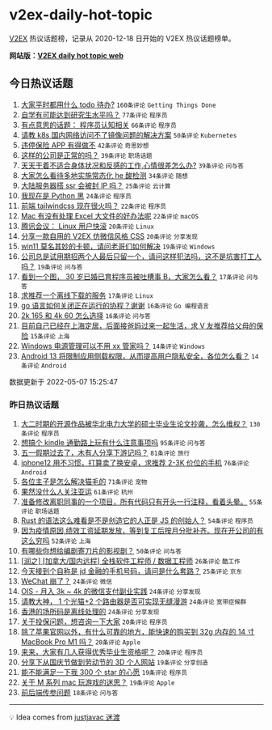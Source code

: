 # v2ex-daily-hot-topic

[V2EX](https://www.v2ex.com/) 热议话题榜，记录从 2020-12-18 日开始的 V2EX 热议话题榜单。

**网站版：[V2EX daily hot topic web](https://boojack.github.io/v2ex-daily-hot-topic-web/)**

## 今日热议话题

<!-- TODAY BEGIN -->

1. [大家平时都用什么 todo 待办?](https://www.v2ex.com/t/851277) `160条评论` `Getting Things Done`
1. [自学有可能达到研究生水平吗？](https://www.v2ex.com/t/851340) `77条评论` `程序员`
1. [有点意思的话题： 程序员认知相关](https://www.v2ex.com/t/851284) `66条评论` `程序员`
1. [请教 k8s 国内网络访问不了镜像问题的解决方案](https://www.v2ex.com/t/851280) `50条评论` `Kubernetes`
1. [违停保险 APP 有得做不](https://www.v2ex.com/t/851417) `42条评论` `奇思妙想`
1. [这样的公司是正常的吗？](https://www.v2ex.com/t/851279) `39条评论` `职场话题`
1. [天天干着不适合身体状况和反感的工作,心情很差怎么办?](https://www.v2ex.com/t/851315) `39条评论` `问与答`
1. [大家怎么看待多地实施常态化 he 酸检测](https://www.v2ex.com/t/851355) `34条评论` `随想`
1. [大陆服务器搭 ssr 会被封 IP 吗？](https://www.v2ex.com/t/851443) `25条评论` `云计算`
1. [我现在是 Python 黑](https://www.v2ex.com/t/851334) `24条评论` `程序员`
1. [前端 tailwindcss 现在很火吗？](https://www.v2ex.com/t/851409) `22条评论` `程序员`
1. [Mac 有没有处理 Excel 大文件的好办法呢](https://www.v2ex.com/t/851376) `22条评论` `macOS`
1. [腾讯会议： Linux 用户快滚](https://www.v2ex.com/t/851449) `20条评论` `Linux`
1. [分享一款自用的 V2EX 仿微信风格 CSS](https://www.v2ex.com/t/851399) `20条评论` `分享发现`
1. [win11 莫名其妙的卡顿，请问老哥们如何解决](https://www.v2ex.com/t/851419) `19条评论` `Windows`
1. [公司总是试用期招两个人最后只留一个，请问这样犯法吗，这不是坑害打工人吗？](https://www.v2ex.com/t/851294) `19条评论` `问与答`
1. [看到一个图， 30 岁已婚已育程序员被吐槽事 B，大家怎么看？](https://www.v2ex.com/t/851438) `17条评论` `问与答`
1. [求推荐一个离线下载的服务](https://www.v2ex.com/t/851390) `17条评论` `Linux`
1. [go 语言如何关闭正在运行的协程？谢谢](https://www.v2ex.com/t/851321) `16条评论` `Go 编程语言`
1. [2k 165 和 4k 60 怎么选择](https://www.v2ex.com/t/851293) `16条评论` `问与答`
1. [目前自己已经在上海定居，后面接爸妈过来一起生活，求 V 友推荐给父母的保险](https://www.v2ex.com/t/851291) `15条评论` `上海`
1. [Windows 电源管理可以不用 xx 管家吗？](https://www.v2ex.com/t/851456) `14条评论` `Windows`
1. [Android 13 将限制应用侧载权限，从而提高用户隐私安全，各位怎么看？](https://www.v2ex.com/t/851344) `14条评论` `Android`

数据更新于 2022-05-07 15:25:47

<!-- TODAY END -->

### 昨日热议话题

<!-- YESTERDAY BEGIN -->

1. [大二时期的开源作品被华北电力大学的硕士毕业生论文抄袭，怎么维权？](https://www.v2ex.com/t/851186) `130条评论` `程序员`
1. [想搞个 kindle 通勤路上玩有什么注意事项吗](https://www.v2ex.com/t/851093) `95条评论` `问与答`
1. [五一假期过去了，木有人分享下游记吗？](https://www.v2ex.com/t/851087) `81条评论` `旅行`
1. [iphone12 用不习惯，打算卖了换安卓，求推荐 2-3K 价位的手机](https://www.v2ex.com/t/851126) `76条评论` `Android`
1. [各位主子是怎么解决猫毛的](https://www.v2ex.com/t/851082) `71条评论` `宠物`
1. [果然没什么人关注亚运](https://www.v2ex.com/t/851206) `61条评论` `杭州`
1. [准备修改离职同事的一个项目，所有代码只有开头一行注释，看着头晕。](https://www.v2ex.com/t/851123) `55条评论` `职场话题`
1. [Rust 的语法这么难看是不是创造它的人正是 JS 的创始人？](https://www.v2ex.com/t/851137) `54条评论` `程序员`
1. [因为疫情原因,绩效工资延期发放，等到复工后按月分批补齐。现在开公司的有这么穷吗](https://www.v2ex.com/t/851198) `52条评论` `上海`
1. [有哪些你想给编剧寄刀片的影视剧？](https://www.v2ex.com/t/851121) `50条评论` `问与答`
1. [[润之] [加拿大/国内远程] 全栈软件工程师 / 数据工程师](https://www.v2ex.com/t/851148) `26条评论` `酷工作`
1. [今天接到个自称是 jd 金融的手机号码，请问是什么套路？](https://www.v2ex.com/t/851174) `25条评论` `京东`
1. [WeChat 崩了？](https://www.v2ex.com/t/851226) `24条评论` `微信`
1. [OIS - 月入 3k ~ 4k 的微信支付副业实践](https://www.v2ex.com/t/851211) `24条评论` `分享发现`
1. [请教大神， 1 个光猫+2 个路由器是否可实现无缝漫游](https://www.v2ex.com/t/851167) `24条评论` `宽带症候群`
1. [香港的场所码是离线处理的](https://www.v2ex.com/t/851165) `24条评论` `分享发现`
1. [关于投保问题，想咨询一下大家](https://www.v2ex.com/t/851202) `20条评论` `程序员`
1. [除了苹果官网以外，有什么可靠的地方，能快速的购买到 32g 内存的 14 寸 MacBook Pro M1 吗？](https://www.v2ex.com/t/851147) `20条评论` `Apple`
1. [来来，大家有几人获得优秀毕业生资格呢？](https://www.v2ex.com/t/851146) `20条评论` `程序员`
1. [分享下从国庆节做到劳动节的 3D 个人网站](https://www.v2ex.com/t/851221) `19条评论` `分享创造`
1. [能不能满足一下我 300 个 star 的心愿](https://www.v2ex.com/t/851182) `19条评论` `程序员`
1. [关于 M 系列 mac 玩游戏的迷思？](https://www.v2ex.com/t/851127) `19条评论` `Apple`
1. [前后端传参问题](https://www.v2ex.com/t/851133) `18条评论` `问与答`

<!-- YESTERDAY END -->

---

💡 Idea comes from [justjavac 迷渡](https://github.com/justjavac/)
